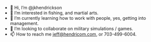 - 👋 Hi, I’m @jkhendrickson
- 👀 I’m interested in fishing, and martial arts.
- 🌱 I’m currently learning how to work with people, yes, getting into management.
- 💞️ I’m looking to collaborate on military simulations / games.
- 📫 How to reach me jeff@hendricom.com, or 703-499-6004.

<!---
jkhendrickson/jkhendrickson is a ✨ special ✨ repository because its `README.md` (this file) appears on your GitHub profile.
You can click the Preview link to take a look at your changes.
--->
